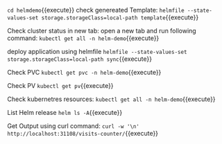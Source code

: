 `cd helmdemo`{{execute}}
check genereated Template:
`helmfile --state-values-set storage.storageClass=local-path template`{{execute}}

Check cluster status in new tab:
open a new tab and run following command:
`kubectl get all -n helm-demo`{{execute}}

deploy application using helmfile
`helmfile --state-values-set storage.storageClass=local-path sync`{{execute}}

Check PVC `kubectl get pvc -n helm-demo`{{execute}}

Check PV `kubectl get pv`{{execute}}

Check kubernetres resources:
`kubectl get all -n helm-demo`{{execute}}

List Helm release
`helm ls -A`{{execute}}

Get Output using curl command:
`curl -w '\n' http://localhost:31108/visits-counter/`{{execute}}




